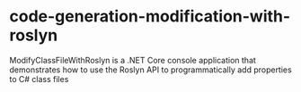 # code-generation-modification-with-roslyn
ModifyClassFileWithRoslyn is a .NET Core console application that demonstrates how to use the Roslyn API to programmatically add properties to C# class files
